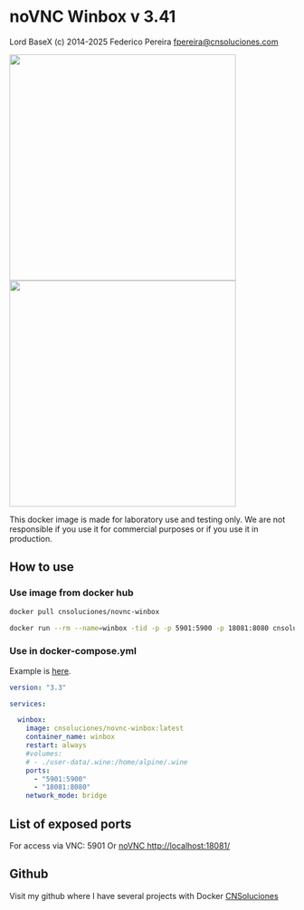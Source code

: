 # noVNC Winbox v 3.41

Lord BaseX (c) 2014-2025
 Federico Pereira <fpereira@cnsoluciones.com>

<img src="https://raw.githubusercontent.com/lordbasex/docker/master/docker-winbox/screenshot/novnc-winbox-01.png" width="400" /><img src="https://raw.githubusercontent.com/lordbasex/docker/master/docker-winbox/screenshot/novnc-winbox-02.png" width="400" />

This docker image is made for laboratory use and testing only. We are not responsible if you use it for commercial purposes or if you use it in production.

## How to use




### Use image from docker hub

```bash
docker pull cnsoluciones/novnc-winbox
```

```bash
docker run --rm --name=winbox -tid -p -p 5901:5900 -p 18081:8080 cnsoluciones/novnc-winbox:latest
```


### Use in docker-compose.yml

Example is [here](docker-compose.yml).

```yml
version: "3.3"

services:

  winbox:
    image: cnsoluciones/novnc-winbox:latest
    container_name: winbox
    restart: always
    #volumes:
    # - ./user-data/.wine:/home/alpine/.wine
    ports:
      - "5901:5900"
      - "18081:8080"
    network_mode: bridge
```

## List of exposed ports

For access via VNC: 5901 Or [noVNC http://localhost:18081/](http://localhost:18081/)


## Github
Visit my github where I have several projects with Docker [CNSoluciones](https://github.com/lordbasex/Docker)
